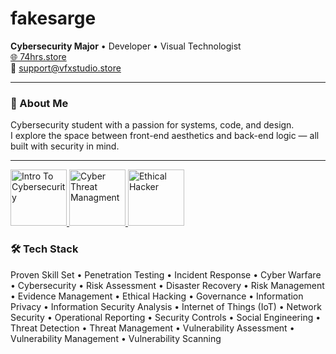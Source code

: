 <tr>
    <td valign="top" width="60%">

<h1>fakesarge</h1>

**Cybersecurity Major** • Developer • Visual Technologist  
[🌐 74hrs.store](http://74hrs.store)  
📧 [support@vfxstudio.store](mailto:support@vfxstudio.store)

---

### 🧠 About Me

Cybersecurity student with a passion for systems, code, and design.  
I explore the space between front-end aesthetics and back-end logic — all built with security in mind.

---
<p align="left"> <a href="#" target="_blank"> <img src="https://images.credly.com/images/af8c6b4e-fc31-47c4-8dcb-eb7a2065dc5b/I2CS__1_.png" width="90" alt="Intro To Cybersecurity" /> </a> <a href="#" target="_blank"> <img src="https://images.credly.com/images/5d5ac32b-d239-42b8-9665-8a921dc3ab47/image.png" width="90" alt="Cyber Threat Managment" /> </a> <a href="#" target="_blank"> <img src="https://images.credly.com/images/242902b5-f527-42ad-865e-977c9e1b5b58/image.png" width="90" alt="Ethical Hacker" /> </a> </p> </td> </tr>

### 🛠️ Tech Stack
Proven Skill Set
• Penetration Testing	    • Incident Response	        • Cyber Warfare
• Cybersecurity            	• Risk Assessment	        • Disaster Recovery
• Risk Management	        • Evidence Management	    • Ethical Hacking
• Governance	            • Information Privacy	    • Information Security Analysis
• Internet of Things (IoT)	• Network Security	        • Operational Reporting
• Security Controls	        • Social Engineering	    • Threat Detection
• Threat Management	        • Vulnerability Assessment	• Vulnerability Management
• Vulnerability Scanning

 </tr>
